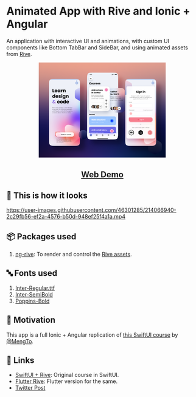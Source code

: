 # Animated App with Rive and Ionic + Angular

An application with interactive UI and animations, with custom UI components like Bottom TabBar and SideBar, and using animated assets from [Rive](https://rive.app).

<p align="center">
  <img alt="Ionic, Angular + Rive UI Preview" src="../../../assets/course_rive/course_rive.png" height="250px">
</p>

<h2 align="center">
  <a href="https://aashu-dubey.github.io/Ionic-UI-Templates/course-rive">
    Web Demo
  </a>
</h2>

## 👀 This is how it looks

https://user-images.githubusercontent.com/46301285/214066940-2c29fb56-ef2a-4576-b50d-948ef25f4a1a.mp4

## 📦 Packages used

1. [ng-rive](https://github.com/dappsnation/ng-rive): To render and control the [Rive assets](../../../assets/course_rive/rive/).

## 🔤 Fonts used

1. [Inter-Regular.ttf](../../../assets/fonts/Inter-Regular.ttf)
2. [Inter-SemiBold](../../../assets/fonts/Inter-SemiBold.ttf)
3. [Poppins-Bold](../../../assets/fonts/Poppins-Bold.ttf)

## 🌻 Motivation

This app is a full Ionic + Angular replication of [this SwiftUI course](https://designcode.io/swiftui-rive-animated-app) by [@MengTo](https://twitter.com/MengTo).

## 🔗 Links

- [SwiftUI + Rive](https://designcode.io/swiftui-rive-animated-app): Original course in SwiftUI.
- [Flutter Rive](https://github.com/Aashu-Dubey/flutter-samples/tree/main/lib/rive_app): Flutter version for the same.
- [Twitter Post](https://twitter.com/aashudubey_ad/status/1617186151860948992)
